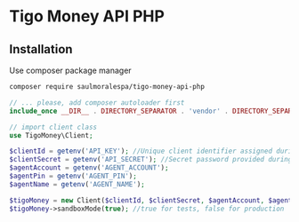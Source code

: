 Tigo Money API PHP
============================================================

## Installation

Use composer package manager

```bash
composer require saulmoralespa/tigo-money-api-php
```

```php
// ... please, add composer autoloader first
include_once __DIR__ . DIRECTORY_SEPARATOR . 'vendor' . DIRECTORY_SEPARATOR . 'autoload.php';

// import client class
use TigoMoney\Client;

$clientId = getenv('API_KEY'); //Unique client identifier assigned during the registration process with Tigo Money
$clientSecret = getenv('API_SECRET'); //Secret password provided during the registration process with Tigo Money
$agentAccount = getenv('AGENT_ACCOUNT');
$agentPin = getenv('AGENT_PIN');
$agentName = getenv('AGENT_NAME');

$tigoMoney = new Client($clientId, $clientSecret, $agentAccount, $agentPin, $agentName);
$tigoMoney->sandboxMode(true); //true for tests, false for production
```